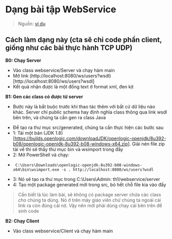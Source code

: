 # Dạng bài tập WebService
> Nguồn: [ví dụ](https://gpcoder.com/5615-java-web-services-jax-ws-soap/#Tao_Web_Service_va_tao_Client_truy_cap_Web_service_voi_JAX-WS_API)
## Cách làm dạng này (cta sẽ chỉ code phần client, giống như các bài thực hành TCP UDP)
**B0: Chạy Server**
- Vào class webservice/Server và chạy hàm main
- Mở link (http://localhost:8080/ws/users?wsdl)[http://localhost:8080/ws/users?wsdl]
- Kết quả nhận được là một đống text ở format xml, đen kịt

**B1: Gen các class có được từ server**
- Bước này là bắt buộc trước khi thao tác thêm với bất cứ dữ liệu nào khác. Server chỉ public schema hay định nghĩa class thông qua link wsdl bên trên, và chúng ta cần gen ra class Java
* Để tạo ra thư mục src/generated, chúng ta cần thực hiện các bước sau
* 1: Tải một bản (JDK 1.8)[https://builds.openlogic.com/downloadJDK/openlogic-openjdk/8u392-b08/openlogic-openjdk-8u392-b08-windows-x64.zip]. Giải nén file zip tải về thì sẽ thấy thư mục bin và wsimport trong đấy
* 2: Mở PowerShell và chạy:
*      C:\Users\Downloads\openlogic-openjdk-8u392-b08-windows-x64\bin\wsimport.exe -s . http://localhost:8080/ws/users?wsdl
* 3: Nó sẽ tạo ra thư mục trong C:\Users\Admin: th1/webservice/server
* 4: Tạo một package generated mới trong src, bỏ hết chỗ file kia vào đấy

> Cần biết là lúc làm bài, sẽ không có package server chứa các class cho chúng ta dùng. Nó ở trên máy giáo viên chứ chúng ta ngoài cái link ra còn đúng cái nịt. Vậy nên mới phải dùng chạy cái bên trên để sinh code

**B2: Chạy Client**
- Vào class webservice/Client và chạy hàm main

